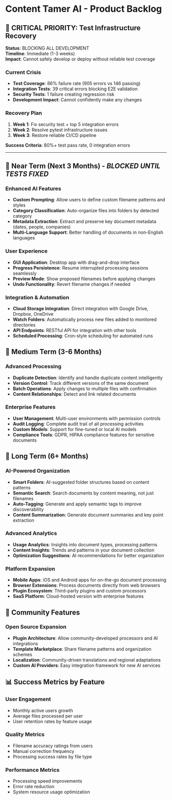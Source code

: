 # Content Tamer AI - Product Backlog

## 🚨 CRITICAL PRIORITY: Test Infrastructure Recovery

**Status**: BLOCKING ALL DEVELOPMENT  
**Timeline**: Immediate (1-3 weeks)  
**Impact**: Cannot safely develop or deploy without reliable test coverage

### **Current Crisis**
- **Test Coverage**: 86% failure rate (905 errors vs 146 passing)
- **Integration Tests**: 39 critical errors blocking E2E validation
- **Security Tests**: 1 failure creating regression risk
- **Development Impact**: Cannot confidently make any changes

### **Recovery Plan**
1. **Week 1**: Fix security test + top 5 integration errors
2. **Week 2**: Resolve pytest infrastructure issues 
3. **Week 3**: Restore reliable CI/CD pipeline

**Success Criteria**: 80%+ test pass rate, 0 integration errors

---

## 🚀 Near Term (Next 3 Months) - *BLOCKED UNTIL TESTS FIXED*

### Enhanced AI Features
- **Custom Prompting**: Allow users to define custom filename patterns and styles
- **Category Classification**: Auto-organize files into folders by detected category
- **Metadata Extraction**: Extract and preserve key document metadata (dates, people, companies)
- **Multi-Language Support**: Better handling of documents in non-English languages

### User Experience
- **GUI Application**: Desktop app with drag-and-drop interface  
- **Progress Persistence**: Resume interrupted processing sessions seamlessly
- **Preview Mode**: Show proposed filenames before applying changes
- **Undo Functionality**: Revert filename changes if needed

### Integration & Automation  
- **Cloud Storage Integration**: Direct integration with Google Drive, Dropbox, OneDrive
- **Watch Folders**: Automatically process new files added to monitored directories
- **API Endpoints**: RESTful API for integration with other tools
- **Scheduled Processing**: Cron-style scheduling for automated runs

## 🔮 Medium Term (3-6 Months)

### Advanced Processing
- **Duplicate Detection**: Identify and handle duplicate content intelligently
- **Version Control**: Track different versions of the same document
- **Batch Operations**: Apply changes to multiple files with confirmation
- **Content Relationships**: Detect and link related documents

### Enterprise Features
- **User Management**: Multi-user environments with permission controls  
- **Audit Logging**: Complete audit trail of all processing activities
- **Custom Models**: Support for fine-tuned or local AI models
- **Compliance Tools**: GDPR, HIPAA compliance features for sensitive documents

## 🌟 Long Term (6+ Months)

### AI-Powered Organization
- **Smart Folders**: AI-suggested folder structures based on content patterns
- **Semantic Search**: Search documents by content meaning, not just filenames
- **Auto-Tagging**: Generate and apply semantic tags to improve discoverability  
- **Content Summarization**: Generate document summaries and key point extraction

### Advanced Analytics
- **Usage Analytics**: Insights into document types, processing patterns
- **Content Insights**: Trends and patterns in your document collection
- **Optimization Suggestions**: AI recommendations for better organization

### Platform Expansion
- **Mobile Apps**: iOS and Android apps for on-the-go document processing
- **Browser Extensions**: Process documents directly from web browsers
- **Plugin Ecosystem**: Third-party plugins and custom processors
- **SaaS Platform**: Cloud-hosted version with enterprise features

## 🤝 Community Features

### Open Source Expansion
- **Plugin Architecture**: Allow community-developed processors and AI integrations
- **Template Marketplace**: Share filename patterns and organization schemes
- **Localization**: Community-driven translations and regional adaptations
- **Custom AI Providers**: Easy integration framework for new AI services

## 📊 Success Metrics by Feature

### User Engagement
- Monthly active users growth
- Average files processed per user
- User retention rates by feature usage

### Quality Metrics  
- Filename accuracy ratings from users
- Manual correction frequency
- Processing success rates by file type

### Performance Metrics
- Processing speed improvements
- Error rate reduction
- System resource usage optimization